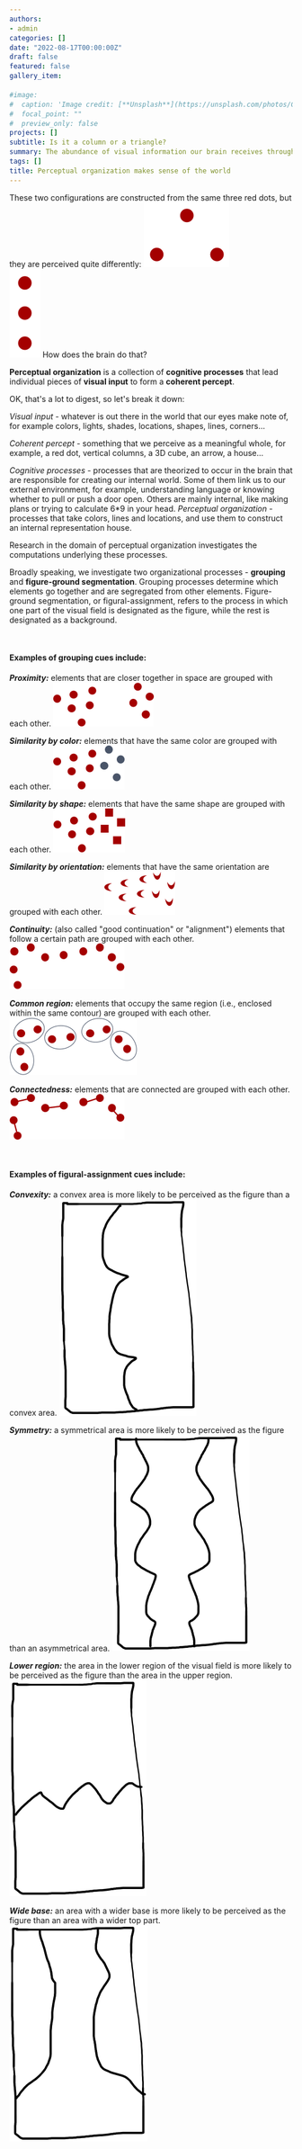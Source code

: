 ```yaml
---
authors:
- admin
categories: []
date: "2022-08-17T00:00:00Z"
draft: false
featured: false
gallery_item:

#image:
#  caption: 'Image credit: [**Unsplash**](https://unsplash.com/photos/CpkOjOcXdUY)'
#  focal_point: ""
#  preview_only: false
projects: []
subtitle: Is it a column or a triangle?
summary: The abundance of visual information our brain receives through the eyes is sorted and organized to construct coherent objects
tags: []
title: Perceptual organization makes sense of the world 
---
```


These two configurations are constructed from the same three red dots, but they are perceived quite differently:
![png](./triangle_redDots.png)  
![png](./Column_redDots.png)
How does the brain do that?

**Perceptual organization** is a collection of **cognitive processes** that lead individual pieces of **visual input** to form a **coherent percept**. 

OK, that's a lot to digest, so let's break it down:

*Visual input* - whatever is out there in the world that our eyes make note of, for example colors, lights, shades, locations, shapes, lines, corners...

*Coherent percept* - something that we perceive as a meaningful whole, for example, a red dot, vertical columns, a 3D cube, an arrow, a house...

*Cognitive processes* - processes that are theorized to occur in the brain that are responsible for creating our internal world. Some of them link us to our external environment, for example, understanding language or knowing whether to pull or push a door open. Others are mainly internal, like making plans or trying to calculate 6*9 in your head. 
*Perceptual organization* - processes that take colors, lines and locations, and use them to construct an internal representation house. 

Research in the domain of perceptual organization investigates the computations underlying these processes.

Broadly speaking, we investigate two organizational processes - **grouping** and **figure-ground segmentation**. Grouping processes determine which elements go together and are segregated from other elements. Figure-ground segmentation, or figural-assignment, refers to the process in which one part of the visual field is designated as the figure, while the rest is designated as a background. 

&nbsp;  

#### Examples of grouping cues include:

***Proximity:*** elements that are closer together in space are grouped with each other.
![png](./prox.png)  

***Similarity by color:*** elements that have the same color are grouped with each other.
![png](./color.png)  

***Similarity by shape:*** elements that have the same shape are grouped with each other.
![png](./shape.png)  

***Similarity by orientation:*** elements that have the same orientation are grouped with each other.
![png](./orientation.png)  

***Continuity:*** (also called "good continuation" or "alignment") elements that follow a certain path are grouped with each other.
![png](./continuity.png)  

***Common region:*** elements that occupy the same region (i.e., enclosed within the same contour) are grouped with each other.
![png](./CR.png)  

***Connectedness:*** elements that are connected are grouped with each other.
![png](./connect.png)  

&nbsp;  

#### Examples of figural-assignment cues include:

***Convexity:*** a convex area is more likely to be perceived as the figure than a convex area.
![png](./convex.png)

***Symmetry:*** a symmetrical area is more likely to be perceived as the figure than an asymmetrical area.
![png](./symmetry.png)

***Lower region:*** the area in the lower region of the visual field is more likely to be perceived as the figure than the area in the upper region.
![png](./lower.png)

***Wide base:*** an area with a wider base is more likely to be perceived as the figure than an area with a wider top part.
![png](./wide.png)
